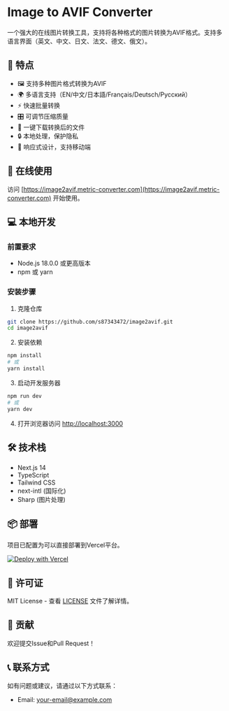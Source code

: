 # Image to AVIF Converter

一个强大的在线图片转换工具，支持将各种格式的图片转换为AVIF格式。支持多语言界面（英文、中文、日文、法文、德文、俄文）。

## 🌟 特点

- 🖼️ 支持多种图片格式转换为AVIF
- 🌍 多语言支持（EN/中文/日本語/Français/Deutsch/Русский）
- ⚡ 快速批量转换
- 🎛️ 可调节压缩质量
- 💾 一键下载转换后的文件
- 🔒 本地处理，保护隐私
- 📱 响应式设计，支持移动端

## 🚀 在线使用

访问 [https://image2avif.metric-converter.com](https://image2avif.metric-converter.com) 开始使用。

## 💻 本地开发

### 前置要求

- Node.js 18.0.0 或更高版本
- npm 或 yarn

### 安装步骤

1. 克隆仓库
```bash
git clone https://github.com/s87343472/image2avif.git
cd image2avif
```

2. 安装依赖
```bash
npm install
# 或
yarn install
```

3. 启动开发服务器
```bash
npm run dev
# 或
yarn dev
```

4. 打开浏览器访问 [http://localhost:3000](http://localhost:3000)

## 🛠️ 技术栈

- Next.js 14
- TypeScript
- Tailwind CSS
- next-intl (国际化)
- Sharp (图片处理)

## 📦 部署

项目已配置为可以直接部署到Vercel平台。

[![Deploy with Vercel](https://vercel.com/button)](https://vercel.com/new/clone?repository-url=https%3A%2F%2Fgithub.com%2Fs87343472%2Fimage2avif)

## 📄 许可证

MIT License - 查看 [LICENSE](LICENSE) 文件了解详情。

## 🤝 贡献

欢迎提交Issue和Pull Request！

## 📞 联系方式

如有问题或建议，请通过以下方式联系：

- Email: [your-email@example.com](mailto:your-email@example.com)
